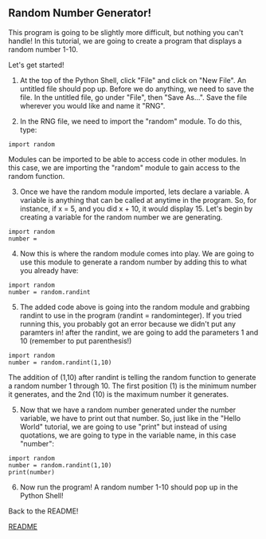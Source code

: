 ## Random Number Generator!

This program is going to be slightly more difficult, but nothing you can't handle! In this tutorial, we are going to create a program that displays a random number 1-10.

Let's get started!

1) At the top of the Python Shell, click "File" and click on "New File". An untitled file should pop up. Before we do anything, we need to save the file. In the untitled file, go under "File", then "Save As...". Save the file wherever you would like and name it "RNG".

2) In the RNG file, we need to import the "random" module. To do this, type:
```
import random
```
Modules can be imported to be able to access code in other modules. In this case, we are importing the "random" module to gain access to the random function.

3) Once we have the random module imported, lets declare a variable. A variable is anything that can be called at anytime in the program. So, for instance, if x = 5, and you did x + 10, it would display 15. Let's begin by creating a variable for the random number we are generating.
```
import random
number =
```

4) Now this is where the random module comes into play. We are going to use this module to generate a random number by adding this to what you already have:
```
import random
number = random.randint
```

5) The added code above is going into the random module and grabbing randint to use in the program (randint = randominteger). If you tried running this, you probably got an error because we didn't put any paramters in! after the randint, we are going to add the parameters 1 and 10 (remember to put parenthesis!)
```
import random
number = random.randint(1,10)
```
The addition of (1,10) after randint is telling the random function to generate a random number 1 through 10. The first position (1) is the minimum number it generates, and the 2nd (10) is the maximum number it generates.

5) Now that we have a random number generated under the number variable, we have to print out that number. So, just like in the "Hello World" tutorial, we are going to use "print" but instead of using quotations, we are going to type in the variable name, in this case "number":
```
import random
number = random.randint(1,10)
print(number)
```

6) Now run the program! A random number 1-10 should pop up in the Python Shell!

Back to the README!

[README](README.md)
